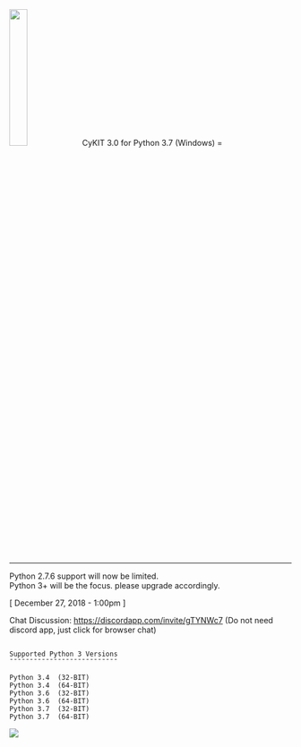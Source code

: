 <img src="https://raw.githubusercontent.com/CymatiCorp/CyKit/git-images/Images/CyKIT-1.png" width=25% height=25%  />
CyKIT 3.0 for Python 3.7 (Windows)
=
<hr />

Python 2.7.6 support will now be limited. <br>
Python 3+ will be the focus. please upgrade accordingly.

 [ December 27, 2018 - 1:00pm ]

Chat Discussion: https://discordapp.com/invite/gTYNWc7
(Do not need discord app, just click for browser chat)

```

Supported Python 3 Versions
¯¯¯¯¯¯¯¯¯¯¯¯¯¯¯¯¯¯¯¯¯¯¯¯¯¯¯

Python 3.4  (32-BIT)
Python 3.4  (64-BIT)
Python 3.6  (32-BIT)
Python 3.6  (64-BIT)
Python 3.7  (32-BIT)
Python 3.7  (64-BIT)

```

<img src="https://raw.githubusercontent.com/CymatiCorp/CyKit/git-images/Images/CyKIT-Flowchart.png" />
